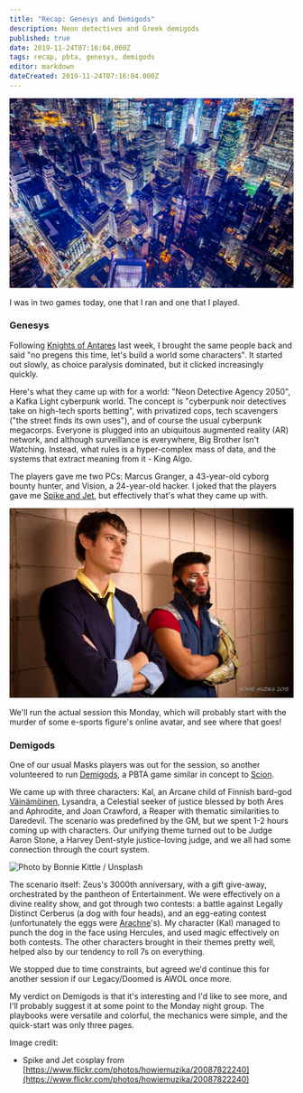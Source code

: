 ```yaml
---
title: "Recap: Genesys and Demigods"
description: Neon detectives and Greek demigods
published: true
date: 2019-11-24T07:16:04.000Z
tags: recap, pbta, genesys, demigods
editor: markdown
dateCreated: 2019-11-24T07:16:04.000Z
---
```


![Featured Image](recap-genesys-and-demigods.jpg)

I was in two games today, one that I ran and one that I played.

### Genesys

Following [Knights of Antares](/recap-knights-of-antares/) last week, I brought the same people back and said "no pregens this time, let's build a world some characters". It started out slowly, as choice paralysis dominated, but it clicked increasingly quickly.

Here's what they came up with for a world: "Neon Detective Agency 2050", a Kafka Light cyberpunk world. The concept is "cyberpunk noir detectives take on high-tech sports betting", with privatized cops, tech scavengers ("the street finds its own uses"), and of course the usual cyberpunk megacorps. Everyone is plugged into an ubiquitous augmented reality (AR) network, and although surveillance is everywhere, Big Brother Isn't Watching. Instead, what rules is a hyper-complex mass of data, and the systems that extract meaning from it - King Algo.

The players gave me two PCs: Marcus Granger, a 43-year-old cyborg bounty hunter, and Vision, a 24-year-old hacker. I joked that the players gave me [Spike and Jet](https://www.deviantart.com/macerider/art/Cowboy-Bebop-Spike-and-Jet-452476474), but effectively that's what they came up with.

![](20087822240_6583fdc9f6_b.jpg)

We'll run the actual session this Monday, which will probably start with the murder of some e-sports figure's online avatar, and see where that goes!

### Demigods

One of our usual Masks players was out for the session, so another volunteered to run [Demigods](https://demigodspbta.com/), a PBTA game similar in concept to [Scion](https://en.wikipedia.org/wiki/Scion_(role-playing_game)).

We came up with three characters: Kal, an Arcane child of Finnish bard-god [Väinämöinen](https://en.wikipedia.org/wiki/V%C3%A4in%C3%A4m%C3%B6inen), Lysandra, a Celestial seeker of justice blessed by both Ares and Aphrodite, and Joan Crawford, a Reaper with thematic similarities to Daredevil. The scenario was predefined by the GM, but we spent 1-2 hours coming up with characters. Our unifying theme turned out to be Judge Aaron Stone, a Harvey Dent-style justice-loving judge, and we all had some connection through the court system.

![Photo by <a href="https://unsplash.com/@bonniekdesign?utm_source=ghost&utm_medium=referral&utm_campaign=api-credit">Bonnie Kittle</a> / <a href="https://unsplash.com/?utm_source=ghost&utm_medium=referral&utm_campaign=api-credit">Unsplash</a>](https://images.unsplash.com/photo-1536439372037-e341d08dedf3?ixlib=rb-1.2.1&q=80&fm=jpg&crop=entropy&cs=tinysrgb&w=2000&fit=max&ixid=eyJhcHBfaWQiOjExNzczfQ)

The scenario itself: Zeus's 3000th anniversary, with a gift give-away, orchestrated by the pantheon of Entertainment. We were effectively on a divine reality show, and got through two contests: a battle against Legally Distinct Cerberus (a dog with four heads), and an egg-eating contest (unfortunately the eggs were [Arachne](https://en.wikipedia.org/wiki/Arachne)'s). My character (Kal) managed to punch the dog in the face using Hercules, and used magic effectively on both contests. The other characters brought in their themes pretty well, helped also by our tendency to roll 7s on everything.

We stopped due to time constraints, but agreed we'd continue this for another session if our Legacy/Doomed is AWOL once more.

My verdict on Demigods is that it's interesting and I'd like to see more, and I'll probably suggest it at some point to the Monday night group. The playbooks were versatile and colorful, the mechanics were simple, and the quick-start was only three pages.

Image credit:

* Spike and Jet cosplay from [https://www.flickr.com/photos/howiemuzika/20087822240](https://www.flickr.com/photos/howiemuzika/20087822240)


    